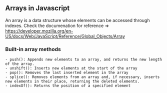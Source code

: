 ## Arrays in Javascript
An array is a data structure whose elements can be accessed through indexes.
Check the documenation for reference => https://developer.mozilla.org/en-US/docs/Web/JavaScript/Reference/Global_Objects/Array

### Built-in array methods
    - push(): Appends new elements to an array, and returns the new length of the array.
    - unshift(): Inserts new elements at the start of the array
    - pop(): Removes the last inserted element in the array
    - splice(): Removes elements from an array and, if necessary, inserts new elements in their place, returning the deleted elements.
    - indexOf(): Returns the position of a specified element